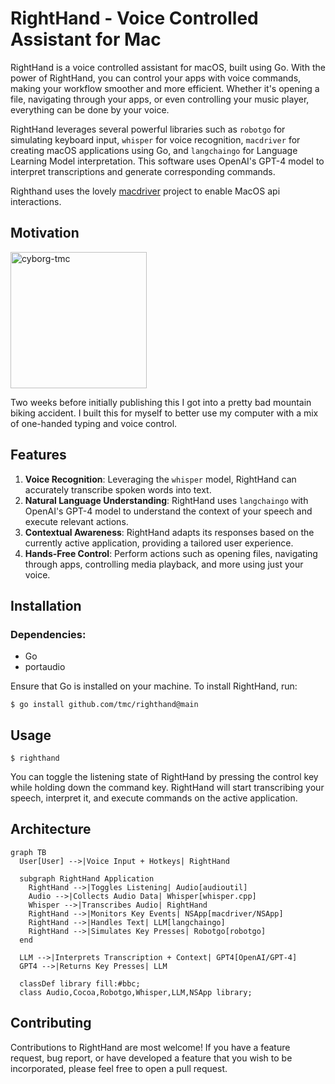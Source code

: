 # RightHand - Voice Controlled Assistant for Mac

RightHand is a voice controlled assistant for macOS, built using Go. With the power of RightHand, you can control your apps with voice commands, making your workflow smoother and more efficient. Whether it's opening a file, navigating through your apps, or even controlling your music player, everything can be done by your voice.

RightHand leverages several powerful libraries such as `robotgo` for simulating keyboard input, `whisper` for voice recognition, `macdriver` for creating macOS applications using Go, and `langchaingo` for Language Learning Model interpretation. This software uses OpenAI's GPT-4 model to interpret transcriptions and generate corresponding commands.

Righthand uses the lovely [macdriver](https://github.com/progrium/macdriver) project to enable MacOS api interactions.

## Motivation

<img width="218" alt="cyborg-tmc" src="https://github.com/tmc/righthand/assets/3977/5ac06331-48fc-4f53-8f0c-e1bfef000af8">

Two weeks before initially publishing this I got into a pretty bad mountain biking accident. I built this for myself to better use my computer with a mix of one-handed typing and voice control.

## Features

1. **Voice Recognition**: Leveraging the `whisper` model, RightHand can accurately transcribe spoken words into text.
2. **Natural Language Understanding**: RightHand uses `langchaingo` with OpenAI's GPT-4 model to understand the context of your speech and execute relevant actions.
3. **Contextual Awareness**: RightHand adapts its responses based on the currently active application, providing a tailored user experience.
4. **Hands-Free Control**: Perform actions such as opening files, navigating through apps, controlling media playback, and more using just your voice.

## Installation

### Dependencies:

* Go
* portaudio

Ensure that Go is installed on your machine. To install RightHand, run:

```shell
$ go install github.com/tmc/righthand@main
```

## Usage

```shell
$ righthand
```

You can toggle the listening state of RightHand by pressing the control key while holding down the command key. RightHand will start transcribing your speech, interpret it, and execute commands on the active application.

## Architecture

```mermaid
graph TB
  User[User] -->|Voice Input + Hotkeys| RightHand

  subgraph RightHand Application
    RightHand -->|Toggles Listening| Audio[audioutil]
    Audio -->|Collects Audio Data| Whisper[whisper.cpp]
    Whisper -->|Transcribes Audio| RightHand
    RightHand -->|Monitors Key Events| NSApp[macdriver/NSApp]
    RightHand -->|Handles Text| LLM[langchaingo]
    RightHand -->|Simulates Key Presses| Robotgo[robotgo]
  end

  LLM -->|Interprets Transcription + Context| GPT4[OpenAI/GPT-4]
  GPT4 -->|Returns Key Presses| LLM

  classDef library fill:#bbc;
  class Audio,Cocoa,Robotgo,Whisper,LLM,NSApp library;
```

## Contributing

Contributions to RightHand are most welcome! If you have a feature request, bug report, or have developed a feature that you wish to be incorporated, please feel free to open a pull request.

